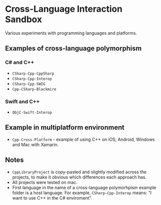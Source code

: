 # Cross-Language Interaction Sandbox

Various experiments with programming languages and platforms. 

## Examples of cross-language polymorphism

### C# and C++
* `CSharp-Cpp-CppSharp`
* `CSharp-Cpp-Interop`
* `CSharp-Cpp-SWIG`
* `Cpp-CSharp-Blackmire`

### Swift and C++ 
* `ObjC-Swift-Interop`

## Example in multiplatform environment
* `Cpp-Cross-Platform` - example of using C++ on iOS, Android, Windows and Mac with Xamarin.

## Notes
- `CppLibraryProject` is copy-pasted and slightly modified across the projects, to make it obvious which differences each approach has.
- All projects were tested on mac.
- First language in the name of a cross-language polymorhpism example folder is a host language. For example, `CSharp-Cpp-Interop` means: "I want to use C++ in the C# enviroment".
